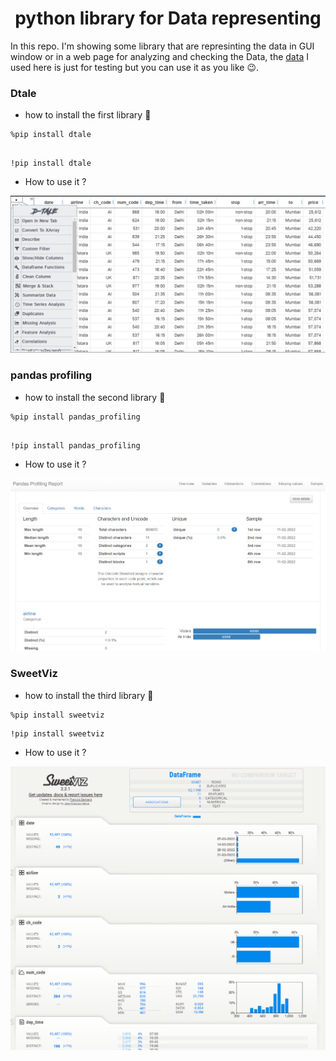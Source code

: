 
#  <h1 align="center">python library for Data representing </h1>

In this repo. I'm showing some library that are represinting the data in GUI window or in a web page for analyzing and checking the Data, 
the [data](business.csv) I used here is just for testing but you can use it as you like 😉.


### Dtale 

 - how to install the first library 🥇

```
%pip install dtale

```

```

!pip install dtale

```

- How to use it ? 

![Alt text](dtale.png)




### pandas profiling 

- how to install the second library 🥈

```
%pip install pandas_profiling

```

```

!pip install pandas_profiling 

```


- How to use it ?

![Alt text](<pandas proffiling.png>)



### SweetViz

  - how to install the third library 🥉


```
%pip install sweetviz

``` 

```
!pip install sweetviz

```

 - How to use it ?

 ![Alt text](sweetviz.png)




